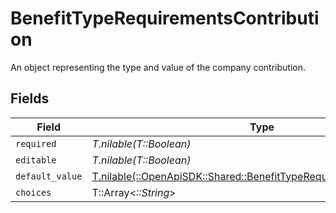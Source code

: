 # BenefitTypeRequirementsContribution

An object representing the type and value of the company contribution.


## Fields

| Field                                                                                                                              | Type                                                                                                                               | Required                                                                                                                           | Description                                                                                                                        |
| ---------------------------------------------------------------------------------------------------------------------------------- | ---------------------------------------------------------------------------------------------------------------------------------- | ---------------------------------------------------------------------------------------------------------------------------------- | ---------------------------------------------------------------------------------------------------------------------------------- |
| `required`                                                                                                                         | *T.nilable(T::Boolean)*                                                                                                            | :heavy_minus_sign:                                                                                                                 | N/A                                                                                                                                |
| `editable`                                                                                                                         | *T.nilable(T::Boolean)*                                                                                                            | :heavy_minus_sign:                                                                                                                 | N/A                                                                                                                                |
| `default_value`                                                                                                                    | [T.nilable(::OpenApiSDK::Shared::BenefitTypeRequirementsDefaultValue)](../../models/shared/benefittyperequirementsdefaultvalue.md) | :heavy_minus_sign:                                                                                                                 | N/A                                                                                                                                |
| `choices`                                                                                                                          | T::Array<*::String*>                                                                                                               | :heavy_minus_sign:                                                                                                                 | N/A                                                                                                                                |